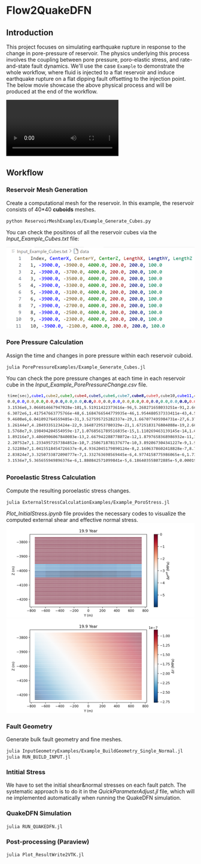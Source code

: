 # Flow2QuakeDFN

## Introduction
This project focuses on simulating earthquake rupture in response to the change in pore-pressure of reservoir. The physics underlying this process involves the coupling between pore pressure, poro-elastic stress, and rate-and-state fault dynamics. We'll use the case `Example` to demonstrate the whole workflow, where fluid is injected to a flat reservoir and induce earthquake rupture on a flat dipping fault offsetting to the injection point. The below movie showcase the above physical process and will be produced at the end of the workflow.

<video controls src="injection_rupture.mp4" title="Title"></video>

## Workflow
### Reservoir Mesh Generation
Create a computational mesh for the reservoir. In this example, the reservoir consists of 40*40 **cuboids** meshes.

```
python ReservoirMeshExamples/Example_Generate_Cubes.py
```


You can check the positinos of all the reservoir cubes via the *Input_Example_Cubes.txt* file:

![alt text](image1.png)

### Pore Pressure Calculation
Assign the time and changes in pore pressure within each reservoir cuboid. 

```
julia PorePressureExamples/Example_Generate_Cubes.jl
``` 

You can check the pore pressure changes at each time in each reservoir cube in the *Input_Example_PorePressureChange.csv* file.

![alt text](image2.png)

### Poroelastic Stress Calculation 
Compute the resulting poroelastic stress changes. 

```
julia ExternalStressCalculationExamples/Example_PoroStress.jl
```

*Plot_InitialStress.ipynb* file provides the necessary codes to visualize the computed external shear and effective normal stress.
![alt text](image3.png)
![alt text](image4.png)

### Fault Geometry
Generate bulk fault geometry and fine meshes.

```
julia InputGeometryExamples/Example_BuildGeometry_Single_Normal.jl
julia RUN_BUILD_INPUT.jl
```

### Intitial Stress
We have to set the initial shear&normal stresses on each fault patch. The systematic approach is to do it in the *QuickParameterAdjust.jl* file, which will ne implemented automatically when running the QuakeDFN simulation.

### QuakeDFN Simulation
```
julia RUN_QUAKEDFN.jl
```

### Post-processing (Paraview)
```
julia Plot_ResultWrite2VTK.jl
```